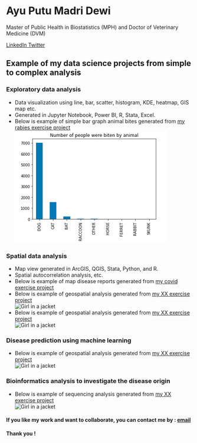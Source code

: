 # Ayu Putu Madri Dewi
<p> Master of Public Health in Biostatistics (MPH) and Doctor of Veterinary Medicine (DVM) </p>
<a href="https://www.linkedin.com/ayuputu.madridewi"> LinkedIn </a>
<a href="https://www.twitter.com/ayupmdewi"> Twitter </a>

<h2> Example of my data science projects from simple to complex analysis </h2>

<h3> Exploratory data analysis </h3>
<ul>
<li> Data visualization using line, bar, scatter, histogram, KDE, heatmap, GIS map etc. </li>
<li> Generated in Jupyter Notebook, Power BI, R, Stata, Excel. </li>
<li> Below is example of simple bar graph animal bites generated from <a href="https://www.kaggle.com/code/ayudewi/rabies"> my rabies exercise project </a></li>
<img src="images/rabiesgraph.png" alt="animal bites">
</ul>

<h3> Spatial data analysis </h3>
<ul>
<li> Map view generated in ArcGIS, QGIS, Stata, Python, and R. </li>
<li> Spatial autocorrelation analysis, etc. </li>
<li> Below is example of map disease reports generated from <a href="url"> my covid exercise project </a></li>
<li> Below is example of geospatial analysis generated from <a href="url"> my XX exercise project </a></li>
<img src="img_girl.jpg" alt="Girl in a jacket">
<li> Below is example of geospatial analysis generated from <a href="url"> my XX exercise project </a></li>
<img src="img_girl.jpg" alt="Girl in a jacket">
</ul>

<h3> Disease prediction using machine learning </h3>
<ul>
<li> Below is example of geospatial analysis generated from <a href="url"> my XX exercise project </a></li>
<img src="img_girl.jpg" alt="Girl in a jacket">
</ul>

<h3> Bioinformatics analysis to investigate the disease origin </h3>
<ul>
<li> Below is example of sequencing analysis generated from <a href="url"> my XX exercise project </a></li>
<img src="img_girl.jpg" alt="Girl in a jacket">
</ul>

<h4> If you like my work and want to collaborate, you can contact me by : <a href="mailto:ayudew262@gmail.com">email </a>  </h4>
<h4> Thank you ! </h4>
